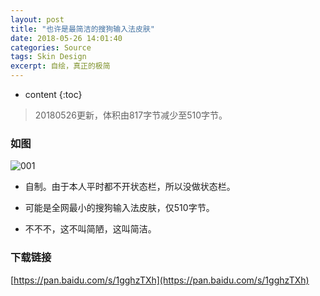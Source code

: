 ```yaml
---
layout: post
title: "也许是最简洁的搜狗输入法皮肤"
date: 2018-05-26 14:01:40
categories: Source
tags: Skin Design
excerpt: 自绘，真正的极简
---
```


* content
{:toc}

> 20180526更新，体积由817字节减少至510字节。

### 如图

![001](https://s1.ax1x.com/2018/05/26/CfXELQ.png)

* 自制。由于本人平时都不开状态栏，所以没做状态栏。

* 可能是全网最小的搜狗输入法皮肤，仅510字节。

* 不不不，这不叫简陋，这叫简洁。

### 下载链接

[https://pan.baidu.com/s/1gghzTXh](https://pan.baidu.com/s/1gghzTXh)